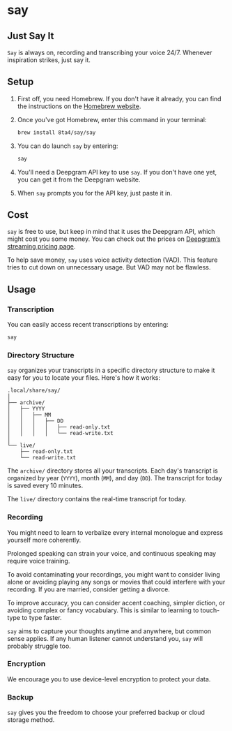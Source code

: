 # say

## Just Say It

`Say` is always on, recording and transcribing your voice 24/7. Whenever inspiration strikes, just say it.

## Setup

1. First off, you need Homebrew. If you don't have it already, you can find the instructions on the [Homebrew website](https://brew.sh/).

1. Once you've got Homebrew, enter this command in your terminal:

   ```sh
   brew install 8ta4/say/say
   ```

1. You can do launch `say` by entering:

   ```sh
   say
   ```

1. You'll need a Deepgram API key to use `say`. If you don't have one yet, you can get it from the Deepgram website.

1. When `say` prompts you for the API key, just paste it in.

## Cost

`say` is free to use, but keep in mind that it uses the Deepgram API, which might cost you some money. You can check out the prices on [Deepgram’s streaming pricing page](https://deepgram.com/pricing).

To help save money, `say` uses voice activity detection (VAD). This feature tries to cut down on unnecessary usage. But VAD may not be flawless.

## Usage

### Transcription

You can easily access recent transcriptions by entering:

   ```sh
   say
   ```

### Directory Structure

`say` organizes your transcripts in a specific directory structure to make it easy for you to locate your files. Here's how it works:

```
.local/share/say/
│
├── archive/
│   ├── YYYY
│   │   ├── MM
│   │   │   ├── DD
│   │   │   │   ├── read-only.txt
│   │   │   │   └── read-write.txt
│
└── live/
    ├── read-only.txt
    └── read-write.txt
```

The `archive/` directory stores all your transcripts. Each day's transcript is organized by year (`YYYY`), month (`MM`), and day (`DD`). The transcript for today is saved every 10 minutes.

The `live/` directory contains the real-time transcript for today.

### Recording

You might need to learn to verbalize every internal monologue and express yourself more coherently.

Prolonged speaking can strain your voice, and continuous speaking may require voice training.

To avoid contaminating your recordings, you might want to consider living alone or avoiding playing any songs or movies that could interfere with your recording. If you are married, consider getting a divorce.

To improve accuracy, you can consider accent coaching, simpler diction, or avoiding complex or fancy vocabulary. This is similar to learning to touch-type to type faster.

`say` aims to capture your thoughts anytime and anywhere, but common sense applies. If any human listener cannot understand you, `say` will probably struggle too.

### Encryption

We encourage you to use device-level encryption to protect your data.

### Backup

`say` gives you the freedom to choose your preferred backup or cloud storage method.

